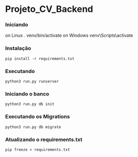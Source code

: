 # Projeto_CV_Backend

### Iniciando
on Linux
    . venv/bin/activate
on Windows
    venv\Scripts\activate
### Instalação
    pip install -r requirements.txt

### Executando
    python3 run.py runserver

### Iniciando o banco
    python3 run.py db init

### Executando os Migrations
    python3 run.py db migrate

### Atualizando o requirements.txt
    pip freeze > requirements.txt
